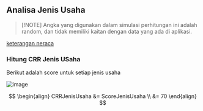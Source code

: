 ## Analisa Jenis Usaha

> [!NOTE] Angka yang digunakan dalam simulasi perhitungan ini adalah random, dan tidak memiliki kaitan dengan data yang ada di aplikasi.

[keterangan neraca](https://docs.google.com/spreadsheets/d/1GVi1LWD_Agzt1jity-GR054ZJ96Z-wJYgSQC2RztsY0/edit#gid=1462527585 ':include :type=iframe width=100% height=800px')

### Hitung CRR Jenis USaha

Berikut adalah score untuk setiap jenis usaha

![image](https://user-images.githubusercontent.com/45744788/203704293-e4d16cab-0677-48f8-9c46-df8cdb7ed2f2.png)

$$
\begin{align}
CRRJenisUsaha &= ScoreJenisUsaha \\
&= 70
\end{align}
$$
